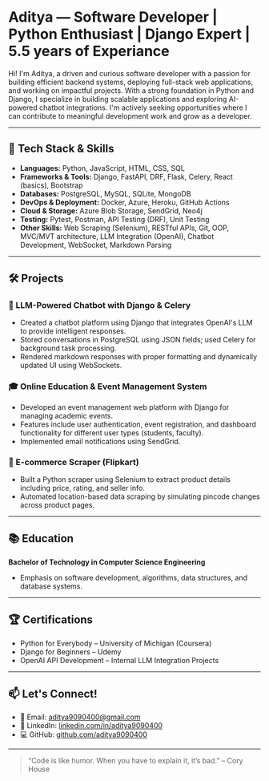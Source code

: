 # Aditya — Software Developer | Python Enthusiast | Django Expert | 5.5 years of Experiance

Hi! I'm Aditya, a driven and curious software developer with a passion for building efficient backend systems, deploying full-stack web applications, and working on impactful projects. With a strong foundation in Python and Django, I specialize in building scalable applications and exploring AI-powered chatbot integrations. I'm actively seeking opportunities where I can contribute to meaningful development work and grow as a developer.

---

## 🚀 Tech Stack & Skills

- **Languages:** Python, JavaScript, HTML, CSS, SQL
- **Frameworks & Tools:** Django, FastAPI, DRF, Flask, Celery, React (basics), Bootstrap
- **Databases:** PostgreSQL, MySQL, SQLite, MongoDB
- **DevOps & Deployment:** Docker, Azure, Heroku, GitHub Actions
- **Cloud & Storage:** Azure Blob Storage, SendGrid, Neo4j
- **Testing:** Pytest, Postman, API Testing (DRF), Unit Testing
- **Other Skills:** Web Scraping (Selenium), RESTful APIs, Git, OOP, MVC/MVT architecture, LLM Integration (OpenAI), Chatbot Development, WebSocket, Markdown Parsing

---

## 🛠️ Projects

### 💬 LLM-Powered Chatbot with Django & Celery
- Created a chatbot platform using Django that integrates OpenAI's LLM to provide intelligent responses.
- Stored conversations in PostgreSQL using JSON fields; used Celery for background task processing.
- Rendered markdown responses with proper formatting and dynamically updated UI using WebSockets.

### 🎓 Online Education & Event Management System
- Developed an event management web platform with Django for managing academic events.
- Features include user authentication, event registration, and dashboard functionality for different user types (students, faculty).
- Implemented email notifications using SendGrid.

### 🛒 E-commerce Scraper (Flipkart)
- Built a Python scraper using Selenium to extract product details including price, rating, and seller info.
- Automated location-based data scraping by simulating pincode changes across product pages.

---

## 📚 Education

**Bachelor of Technology in Computer Science Engineering**  
- Emphasis on software development, algorithms, data structures, and database systems.

---

## 🏆 Certifications

- Python for Everybody – University of Michigan (Coursera)
- Django for Beginners – Udemy
- OpenAI API Development – Internal LLM Integration Projects

---

## 📫 Let's Connect!

- 📧 Email: aditya9090400@gmail.com
- 💼 LinkedIn: [linkedin.com/in/aditya9090400](https://linkedin.com/in/aditya9090400)
- 💻 GitHub: [github.com/aditya9090400](https://github.com/aditya9090400)

---

> “Code is like humor. When you have to explain it, it’s bad.” – Cory House
